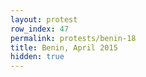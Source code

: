 ```yaml
---
layout: protest
row_index: 47
permalink: protests/benin-18
title: Benin, April 2015
hidden: true
---
```

